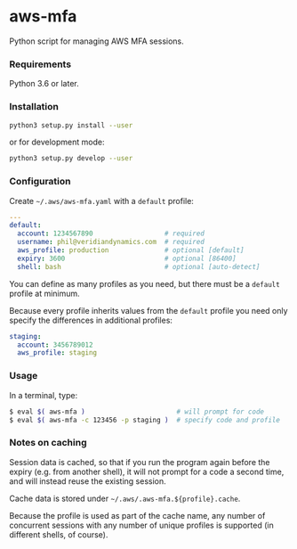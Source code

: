 # aws-mfa
Python script for managing AWS MFA sessions.

### Requirements
Python 3.6 or later.

### Installation
```bash
python3 setup.py install --user
```

or for development mode:

```bash
python3 setup.py develop --user
```

### Configuration
Create `~/.aws/aws-mfa.yaml` with a `default` profile:

```yaml
---
default:
  account: 1234567890                  # required
  username: phil@veridiandynamics.com  # required
  aws_profile: production              # optional [default]
  expiry: 3600                         # optional [86400]
  shell: bash                          # optional [auto-detect]
```
You can define as many profiles as you need, but there must be 
a `default` profile at minimum.

Because every profile inherits values from the `default` profile 
you need only specify the differences in additional profiles:

```yaml
staging:
  account: 3456789012
  aws_profile: staging
```

### Usage
In a terminal, type:

```bash
$ eval $( aws-mfa )                       # will prompt for code
$ eval $( aws-mfa -c 123456 -p staging )  # specify code and profile
```

### Notes on caching
Session data is cached, so that if you run the program again before
the expiry (e.g. from another shell), it will not prompt for a code 
a second time, and will instead reuse the existing session.

Cache data is stored under `~/.aws/.aws-mfa.${profile}.cache`.

Because the profile is used as part of the cache name, any number of
concurrent sessions with any number of unique profiles is supported
(in different shells, of course).

